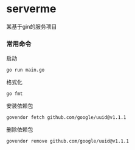 # serverme

某基于gin的服务项目

### 常用命令

启动

```shell
go run main.go
```

格式化

```shell
go fmt
```

安装依赖包

```shell
govendor fetch github.com/google/uuid@v1.1.1
```

删除依赖包

```shell
govendor remove github.com/google/uuid@v1.1.1
```